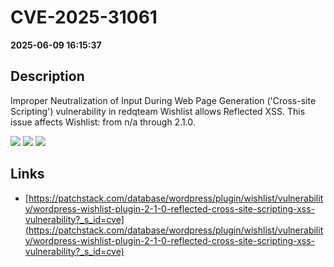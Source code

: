 # CVE-2025-31061

**2025-06-09 16:15:37**

## Description
Improper Neutralization of Input During Web Page Generation ('Cross-site Scripting') vulnerability in redqteam Wishlist allows Reflected XSS. This issue affects Wishlist: from n/a through 2.1.0.

![](https://img.shields.io/static/v1?label=Score&message=7.1&color=red)
![](https://img.shields.io/static/v1?label=Severity&message=HIGH&color=red)
![](https://img.shields.io/static/v1?label=CWE&message=XSS&color=green)

## Links
- [https://patchstack.com/database/wordpress/plugin/wishlist/vulnerability/wordpress-wishlist-plugin-2-1-0-reflected-cross-site-scripting-xss-vulnerability?_s_id=cve](https://patchstack.com/database/wordpress/plugin/wishlist/vulnerability/wordpress-wishlist-plugin-2-1-0-reflected-cross-site-scripting-xss-vulnerability?_s_id=cve)
